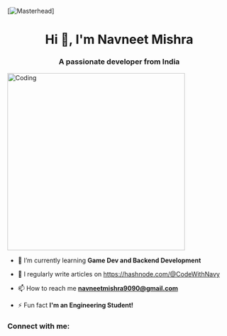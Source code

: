[![Masterhead](https://miro.medium.com/max/1600/0*C-cPP9D2MIyeexAT.gif)]

<h1 align="center">Hi 👋, I'm Navneet Mishra </h1>
<h3 align="center">A passionate developer from India</h3>
<img align="center" display="flex" justify-content="center" className="img" alt="Coding" width="400" src="https://i.pinimg.com/originals/f1/e7/34/f1e734f9cade86fe737a9aa404ad5677.gif">

- 🌱 I’m currently learning **Game Dev and Backend Development**

- 📝 I regularly write articles on https://hashnode.com/@CodeWithNavy

- 📫 How to reach me **navneetmishra9090@gmail.com**

- ⚡ Fun fact **I'm an Engineering Student!**

<h3 align="left">Connect with me:</h3>

